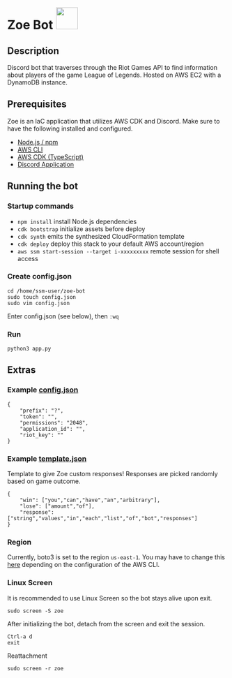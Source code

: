 # Zoe Bot  <img src=favicon.ico width="50" height="50">

## Description

Discord bot that traverses through the Riot Games API to find information about players of the game League of Legends. Hosted on AWS EC2 with a DynamoDB instance.

## Prerequisites

Zoe is an IaC application that utilizes AWS CDK and Discord. Make sure to have the following installed and configured.
 * [Node.js / npm](https://docs.npmjs.com/downloading-and-installing-node-js-and-npm)
 * [AWS CLI](https://docs.aws.amazon.com/cli/latest/userguide/cli-chap-getting-started.html)
 * [AWS CDK (TypeScript)](https://docs.aws.amazon.com/cdk/v2/guide/getting_started.html)
 * [Discord Application](https://discord.com/developers/docs/getting-started)

## Running the bot

### Startup commands
 
 * `npm install`   install Node.js dependencies
 * `cdk bootstrap`   initialize assets before deploy
 * `cdk synth`       emits the synthesized CloudFormation template
 * `cdk deploy`      deploy this stack to your default AWS account/region
 * `aws ssm start-session --target i-xxxxxxxxx` remote session for shell access

### Create config.json

```
cd /home/ssm-user/zoe-bot
sudo touch config.json
sudo vim config.json
```

Enter config.json (see below), then `:wq`

### Run

```
python3 app.py
```

## Extras

### Example [config.json](config.json)

```
{
    "prefix": "?",
    "token": "",
    "permissions": "2048",
    "application_id": "",
    "riot_key": ""
}
```

### Example [template.json](template.json)

Template to give Zoe custom responses! Responses are picked randomly based on game outcome.
```
{
    "win": ["you","can","have","an","arbitrary"],
    "lose": ["amount","of"],
    "response": ["string","values","in","each","list","of","bot","responses"]
}
```

### Region

Currently, boto3 is set to the region `us-east-1`. You may have to change this [here](src/db_wrapper.py) depending on the configuration of the AWS CLI.

### Linux Screen

It is recommended to use Linux Screen so the bot stays alive upon exit.
```
sudo screen -S zoe
```

After initializing the bot, detach from the screen and exit the session.
```
Ctrl-a d
exit
```

Reattachment
```
sudo screen -r zoe
```